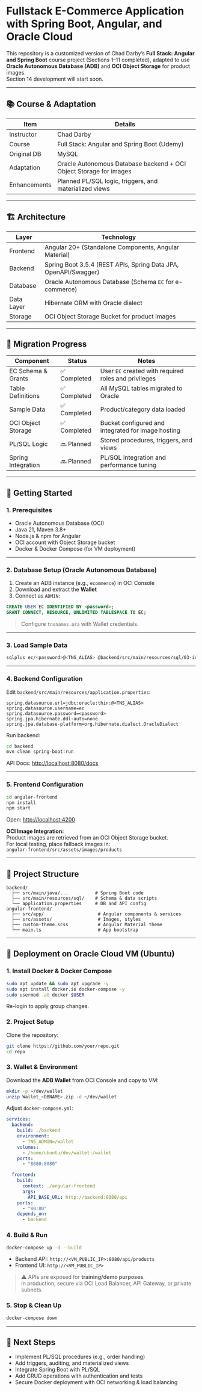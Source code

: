 # Fullstack E-Commerce Application with Spring Boot, Angular, and Oracle Cloud

This repository is a customized version of Chad Darby’s **Full Stack: Angular and Spring Boot** course project (Sections 1–11 completed), adapted to use **Oracle Autonomous Database (ADB)** and **OCI Object Storage** for product images.  
Section 14 development will start soon.

---

## 📚 Course & Adaptation

| Item         | Details                                                                 |
|--------------|-------------------------------------------------------------------------|
| Instructor   | Chad Darby                                                              |
| Course       | Full Stack: Angular and Spring Boot (Udemy)                             |
| Original DB  | MySQL                                                                   |
| Adaptation   | Oracle Autonomous Database backend + OCI Object Storage for images     |
| Enhancements | Planned PL/SQL logic, triggers, and materialized views                  |

---

## 🏗 Architecture

| Layer      | Technology                                                            |
|------------|------------------------------------------------------------------------|
| Frontend   | Angular 20+ (Standalone Components, Angular Material)                  |
| Backend    | Spring Boot 3.5.4 (REST APIs, Spring Data JPA, OpenAPI/Swagger)         |
| Database   | Oracle Autonomous Database (Schema `EC` for e-commerce)                 |
| Data Layer | Hibernate ORM with Oracle dialect                                      |
| Storage    | OCI Object Storage Bucket for product images                           |

---

## 🔄 Migration Progress

| Component            | Status       | Notes                                                                            |
|----------------------|--------------|----------------------------------------------------------------------------------|
| EC Schema & Grants   | ✅ Completed | User `EC` created with required roles and privileges                             |
| Table Definitions    | ✅ Completed | All MySQL tables migrated to Oracle                                              |
| Sample Data          | ✅ Completed | Product/category data loaded                                                     |
| OCI Object Storage   | ✅ Completed | Bucket configured and integrated for image hosting                               |
| PL/SQL Logic         | 🔜 Planned   | Stored procedures, triggers, and views                                           |
| Spring Integration   | 🔜 Planned   | PL/SQL integration and performance tuning                                        |

---

## 🚀 Getting Started

### 1. Prerequisites

- Oracle Autonomous Database (OCI)
- Java 21, Maven 3.8+
- Node.js & npm for Angular
- OCI account with Object Storage bucket
- Docker & Docker Compose (for VM deployment)

---

### 2. Database Setup (Oracle Autonomous Database)

1. Create an ADB instance (e.g., `ecommerce`) in OCI Console  
2. Download and extract the **Wallet**  
3. Connect as `ADMIN`:

```sql
CREATE USER EC IDENTIFIED BY <password>;
GRANT CONNECT, RESOURCE, UNLIMITED TABLESPACE TO EC;
```

> Configure `tnsnames.ora` with Wallet credentials.

---

### 3. Load Sample Data

```bash
sqlplus ec/<password>@<TNS_ALIAS> @backend/src/main/resources/sql/03-insert-sample-data.sql
```

---

### 4. Backend Configuration

Edit `backend/src/main/resources/application.properties`:

```properties
spring.datasource.url=jdbc:oracle:thin:@<TNS_ALIAS>
spring.datasource.username=ec
spring.datasource.password=<password>
spring.jpa.hibernate.ddl-auto=none
spring.jpa.database-platform=org.hibernate.dialect.OracleDialect
```

Run backend:

```bash
cd backend
mvn clean spring-boot:run
```

API Docs: [http://localhost:8080/docs](http://localhost:8080/docs)

---

### 5. Frontend Configuration

```bash
cd angular-frontend
npm install
npm start
```

Open: [http://localhost:4200](http://localhost:4200)

**OCI Image Integration:**  
Product images are retrieved from an OCI Object Storage bucket.  
For local testing, place fallback images in:  
`angular-frontend/src/assets/images/products`

---

## 📂 Project Structure

```plaintext
backend/
  ├── src/main/java/...          # Spring Boot code
  ├── src/main/resources/sql/    # Schema & data scripts
  └── application.properties     # DB and API config
angular-frontend/
  ├── src/app/                    # Angular components & services
  ├── src/assets/                 # Images, styles
  ├── custom-theme.scss           # Angular Material theme
  └── main.ts                     # App bootstrap
```

---

## 🐳 Deployment on Oracle Cloud VM (Ubuntu)

### 1. Install Docker & Docker Compose
```bash
sudo apt update && sudo apt upgrade -y
sudo apt install docker.io docker-compose -y
sudo usermod -aG docker $USER
```
Re-login to apply group changes.  

### 2. Project Setup
Clone the repository:
```bash
git clone https://github.com/your/repo.git
cd repo
```

### 3. Wallet & Environment
Download the **ADB Wallet** from OCI Console and copy to VM:
```bash
mkdir -p ~/dev/wallet
unzip Wallet_<DBNAME>.zip -d ~/dev/wallet
```

Adjust `docker-compose.yml`:
```yaml
services:
  backend:
    build: ./backend
    environment:
      - TNS_ADMIN=/wallet
    volumes:
      - /home/ubuntu/dev/wallet:/wallet
    ports:
      - "8080:8080"

  frontend:
    build:
      context: ./angular-frontend
      args:
        API_BASE_URL: http://backend:8080/api
    ports:
      - "80:80"
    depends_on:
      - backend
```

### 4. Build & Run
```bash
docker-compose up -d --build
```

- Backend API: `http://<VM_PUBLIC_IP>:8080/api/products`  
- Frontend UI: `http://<VM_PUBLIC_IP>`  

> ⚠️ APIs are exposed for **training/demo purposes**.  
> In production, secure via OCI Load Balancer, API Gateway, or private subnets.  

### 5. Stop & Clean Up
```bash
docker-compose down
```

---

## 🔮 Next Steps

- Implement PL/SQL procedures (e.g., order handling)
- Add triggers, auditing, and materialized views
- Integrate Spring Boot with PL/SQL
- Add CRUD operations with authentication and tests
- Secure Docker deployment with OCI networking & load balancing  

